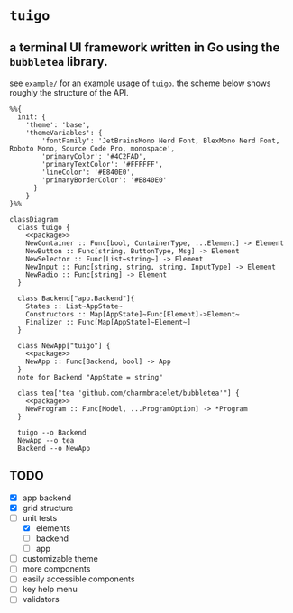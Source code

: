 # `tuigo` 

## a terminal UI framework written in Go using the `bubbletea` library.

see [`example/`](example/) for an example usage of `tuigo`. the scheme below shows roughly the structure of the API.

```mermaid
%%{
  init: {
    'theme': 'base',
    'themeVariables': {
        'fontFamily': 'JetBrainsMono Nerd Font, BlexMono Nerd Font, Roboto Mono, Source Code Pro, monospace',
        'primaryColor': '#4C2FAD',
        'primaryTextColor': '#FFFFFF',
        'lineColor': '#E840E0',
        'primaryBorderColor': '#E840E0'
      }
    }
}%%

classDiagram
  class tuigo {
    <<package>>
    NewContainer :: Func[bool, ContainerType, ...Element] -> Element
    NewButton :: Func[string, ButtonType, Msg] -> Element
    NewSelector :: Func[List~string~] -> Element
    NewInput :: Func[string, string, string, InputType] -> Element
    NewRadio :: Func[string] -> Element
  }

  class Backend["app.Backend"]{
    States :: List~AppState~
    Constructors :: Map[AppState]~Func[Element]->Element~
    Finalizer :: Func[Map[AppState]~Element~]
  }

  class NewApp["tuigo"] {
    <<package>>
    NewApp :: Func[Backend, bool] -> App
  }
  note for Backend "AppState = string"

  class tea["tea 'github.com/charmbracelet/bubbletea'"] {
    <<package>>
    NewProgram :: Func[Model, ...ProgramOption] -> *Program
  }

  tuigo --o Backend
  NewApp --o tea
  Backend --o NewApp

```


## TODO

- [x] app backend
- [x] grid structure
- [ ] unit tests
  - [x] elements
  - [ ] backend
  - [ ] app
- [ ] customizable theme
- [ ] more components
- [ ] easily accessible components
- [ ] key help menu
- [ ] validators
